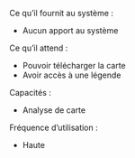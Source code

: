Ce qu’il fournit au système : 

- Aucun apport au système

Ce qu’il attend : 

- Pouvoir télécharger la carte
- Avoir accès à une légende

Capacités :

- Analyse de carte

Fréquence d’utilisation : 

- Haute

